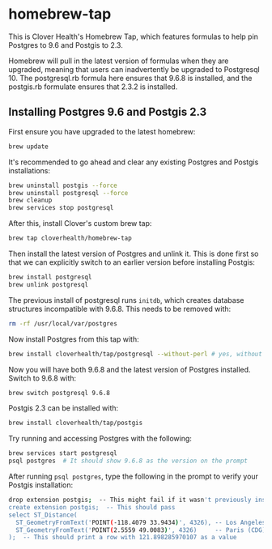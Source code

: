 # homebrew-tap

This is Clover Health's Homebrew Tap, which features formulas to help pin
Postgres to 9.6 and Postgis to 2.3.

Homebrew will pull in the latest version of formulas when they are upgraded,
meaning that users can inadvertently be upgraded to Postgresql 10. The
postgresql.rb formula here ensures that 9.6.8 is installed, and the postgis.rb
formulate ensures that 2.3.2 is installed.

## Installing Postgres 9.6 and Postgis 2.3

First ensure you have upgraded to the latest homebrew:

```sh
brew update
```

It's recommended to go ahead and clear any existing Postgres and Postgis
installations:

```sh
brew uninstall postgis --force
brew uninstall postgresql --force
brew cleanup
brew services stop postgresql
```

After this, install Clover's custom brew tap:

```sh
brew tap cloverhealth/homebrew-tap
```

Then install the latest version of Postgres and unlink it. This is done first so that
we can explicitly switch to an earlier version before installing Postgis:

```sh
brew install postgresql
brew unlink postgresql
```

The previous install of postgresql runs `initdb`, which creates database structures incompatible with 9.6.8. This needs to be removed with:

```sh
rm -rf /usr/local/var/postgres
```

Now install Postgres from this tap with:

```sh
brew install cloverhealth/tap/postgresql --without-perl # yes, without the homebrew-
```

Now you will have both 9.6.8 and the latest version of Postgres installed.
Switch to 9.6.8 with:

```sh
brew switch postgresql 9.6.8
```

Postgis 2.3 can be installed with:

```sh
brew install cloverhealth/tap/postgis
```

Try running and accessing Postgres with the following:

```sh
brew services start postgresql
psql postgres  # It should show 9.6.8 as the version on the prompt
```

After running `psql postgres`, type the following in the prompt to verify your Postgis installation:

```sh
drop extension postgis;  -- This might fail if it wasn't previously installed
create extension postgis;  -- This should pass
select ST_Distance(
  ST_GeometryFromText('POINT(-118.4079 33.9434)', 4326), -- Los Angeles (LAX)
  ST_GeometryFromText('POINT(2.5559 49.0083)', 4326)     -- Paris (CDG)
);  -- This should print a row with 121.898285970107 as a value
```
